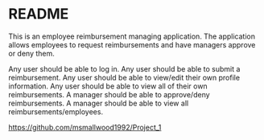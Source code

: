 # README

This is an employee reimbursement managing application. The application allows employees to request reimbursements and have managers approve or deny them.

Any user should be able to log in.
Any user should be able to submit a reimbursement.
Any user should be able to view/edit their own profile information.
Any user should be able to view all of their own reimbursements.
A manager should be able to approve/deny reimbursements.
A manager should be able to view all reimbursements/employees.

https://github.com/msmallwood1992/Project_1
